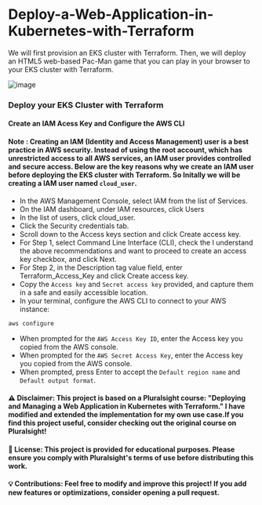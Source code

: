 # Deploy-a-Web-Application-in-Kubernetes-with-Terraform
We will first provision an EKS cluster with Terraform. Then, we will deploy an HTML5 web-based Pac-Man game that you can play in your browser to your EKS cluster with Terraform. 

![image](https://github.com/user-attachments/assets/4fb30f5e-f045-4144-ad6d-4817fd3b18ee)

### Deploy your EKS Cluster with Terraform
#### Create an IAM Acess Key and Configure the AWS CLI
#### Note : Creating an IAM (Identity and Access Management) user is a best practice in AWS security. Instead of using the root account, which has unrestricted access to all AWS services, an IAM user provides controlled and secure access. Below are the key                  reasons why we create an IAM user before deploying the EKS cluster with Terraform. So Initally we will be creating a IAM user named ```cloud_user```.

- In the AWS Management Console, select IAM from the list of Services.
- On the IAM dashboard, under IAM resources, click Users
- In the list of users, click cloud_user.
- Click the Security credentials tab.
- Scroll down to the Access keys section and click Create access key.
- For Step 1, select Command Line Interface (CLI), check the I understand the above recommendations and want to proceed to create an     access key checkbox, and click Next.
- For Step 2, in the Description tag value field, enter Terraform_Access_Key and click Create access key.
- Copy the ```Access key``` and ```Secret access key``` provided, and capture them in a safe and easily accessible location.
- In your terminal, configure the AWS CLI to connect to your AWS instance:
```bash
aws configure
```
- When prompted for the ```AWS Access Key ID```, enter the Access key you copied from the AWS console.
- When prompted for the ```AWS Secret Access Key```, enter the Access key you copied from the AWS console.
- When prompted, press Enter to accept the ```Default region name``` and ```Default output format```.



























#### ⚠️ Disclaimer: This project is based on a Pluralsight course: "Deploying and Managing a Web Application in Kubernetes with Terraform." I have modified and extended the implementation for my own use case.If you find this project useful, consider checking out the original course on Pluralsight!




#### 📜 License: This project is provided for educational purposes. Please ensure you comply with Pluralsight's terms of use before distributing this work.


#### 💡 Contributions: Feel free to modify and improve this project! If you add new features or optimizations, consider opening a pull request.
